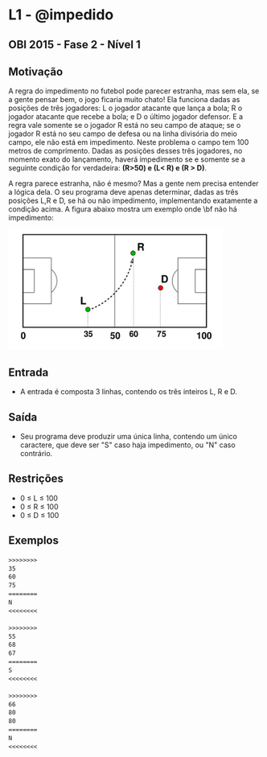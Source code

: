 # L1 - @impedido

## OBI 2015 - Fase 2 - Nível 1

## Motivação

A regra do impedimento no futebol pode parecer estranha, mas sem ela, se a gente pensar bem, o jogo ficaria muito chato! Ela funciona dadas as posições de três jogadores: L o jogador atacante que lança a bola; R o jogador atacante que recebe a bola; e D o último jogador defensor. E a regra vale somente se o jogador R está no seu campo de ataque; se o jogador R está no seu campo de defesa ou na linha divisória do meio campo, ele não está em impedimento. Neste problema o campo tem 100 metros de comprimento. Dadas as posições desses três jogadores, no momento exato do lançamento, haverá impedimento se e somente se a seguinte condição for verdadeira: **(R>50) e (L< R) e (R > D)**.

A regra parece estranha, não é mesmo? Mas a gente nem precisa entender a lógica dela. O seu programa deve apenas determinar, dadas as três posições L,R e D, se há ou não impedimento, implementando exatamente a condição acima. A figura abaixo mostra um exemplo onde \\bf não há impedimento:

![_](cover.jpg)

## Entrada

- A entrada é composta 3 linhas, contendo os três inteiros L, R e D.

## Saída

- Seu programa deve produzir uma única linha, contendo um único caractere, que deve ser "S" caso haja impedimento, ou "N" caso contrário.

## Restrições

- 0 ≤ L ≤ 100
- 0 ≤ R ≤ 100
- 0 ≤ D ≤ 100

## Exemplos

``` txt
>>>>>>>>
35
60
75
========
N
<<<<<<<<

>>>>>>>>
55
68
67
========
S
<<<<<<<<

>>>>>>>>
66
80
80
========
N
<<<<<<<<
```
